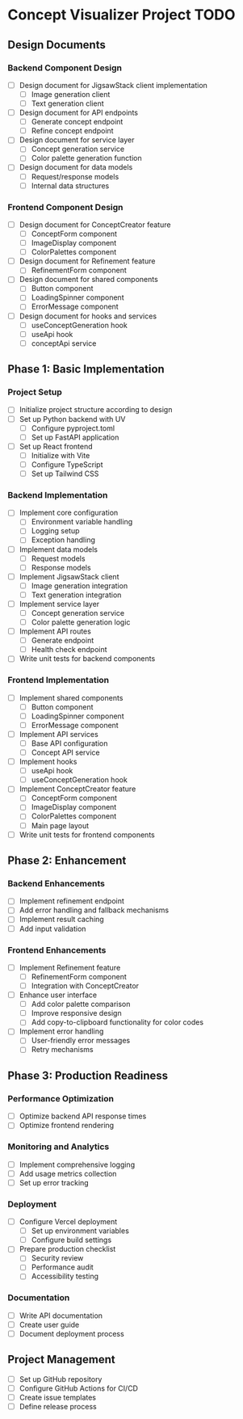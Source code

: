 # Concept Visualizer Project TODO

## Design Documents

### Backend Component Design
- [ ] Design document for JigsawStack client implementation
  - [ ] Image generation client
  - [ ] Text generation client
- [ ] Design document for API endpoints
  - [ ] Generate concept endpoint
  - [ ] Refine concept endpoint
- [ ] Design document for service layer
  - [ ] Concept generation service
  - [ ] Color palette generation function
- [ ] Design document for data models
  - [ ] Request/response models
  - [ ] Internal data structures

### Frontend Component Design
- [ ] Design document for ConceptCreator feature
  - [ ] ConceptForm component
  - [ ] ImageDisplay component
  - [ ] ColorPalettes component
- [ ] Design document for Refinement feature
  - [ ] RefinementForm component
- [ ] Design document for shared components
  - [ ] Button component
  - [ ] LoadingSpinner component
  - [ ] ErrorMessage component
- [ ] Design document for hooks and services
  - [ ] useConceptGeneration hook
  - [ ] useApi hook
  - [ ] conceptApi service

## Phase 1: Basic Implementation

### Project Setup
- [ ] Initialize project structure according to design
- [ ] Set up Python backend with UV
  - [ ] Configure pyproject.toml
  - [ ] Set up FastAPI application
- [ ] Set up React frontend
  - [ ] Initialize with Vite
  - [ ] Configure TypeScript
  - [ ] Set up Tailwind CSS

### Backend Implementation
- [ ] Implement core configuration
  - [ ] Environment variable handling
  - [ ] Logging setup
  - [ ] Exception handling
- [ ] Implement data models
  - [ ] Request models
  - [ ] Response models
- [ ] Implement JigsawStack client
  - [ ] Image generation integration
  - [ ] Text generation integration
- [ ] Implement service layer
  - [ ] Concept generation service
  - [ ] Color palette generation logic
- [ ] Implement API routes
  - [ ] Generate endpoint
  - [ ] Health check endpoint
- [ ] Write unit tests for backend components

### Frontend Implementation
- [ ] Implement shared components
  - [ ] Button component
  - [ ] LoadingSpinner component
  - [ ] ErrorMessage component
- [ ] Implement API services
  - [ ] Base API configuration
  - [ ] Concept API service
- [ ] Implement hooks
  - [ ] useApi hook
  - [ ] useConceptGeneration hook
- [ ] Implement ConceptCreator feature
  - [ ] ConceptForm component
  - [ ] ImageDisplay component
  - [ ] ColorPalettes component
  - [ ] Main page layout
- [ ] Write unit tests for frontend components

## Phase 2: Enhancement

### Backend Enhancements
- [ ] Implement refinement endpoint
- [ ] Add error handling and fallback mechanisms
- [ ] Implement result caching
- [ ] Add input validation

### Frontend Enhancements
- [ ] Implement Refinement feature
  - [ ] RefinementForm component
  - [ ] Integration with ConceptCreator
- [ ] Enhance user interface
  - [ ] Add color palette comparison
  - [ ] Improve responsive design
  - [ ] Add copy-to-clipboard functionality for color codes
- [ ] Implement error handling
  - [ ] User-friendly error messages
  - [ ] Retry mechanisms

## Phase 3: Production Readiness

### Performance Optimization
- [ ] Optimize backend API response times
- [ ] Optimize frontend rendering

### Monitoring and Analytics
- [ ] Implement comprehensive logging
- [ ] Add usage metrics collection
- [ ] Set up error tracking

### Deployment
- [ ] Configure Vercel deployment
  - [ ] Set up environment variables
  - [ ] Configure build settings
- [ ] Prepare production checklist
  - [ ] Security review
  - [ ] Performance audit
  - [ ] Accessibility testing

### Documentation
- [ ] Write API documentation
- [ ] Create user guide
- [ ] Document deployment process

## Project Management
- [ ] Set up GitHub repository
- [ ] Configure GitHub Actions for CI/CD
- [ ] Create issue templates
- [ ] Define release process